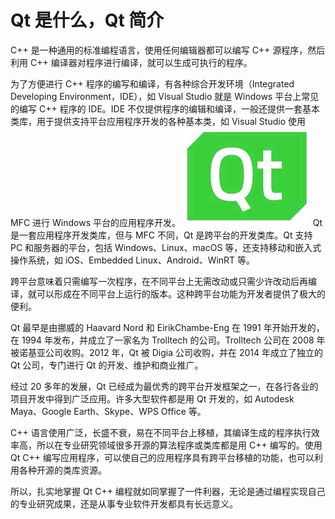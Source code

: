# Qt 是什么，Qt 简介

C++ 是一种通用的标准编程语言，使用任何编辑器都可以编写 C++ 源程序，然后利用 C++ 编译器对程序进行编译，就可以生成可执行的程序。

为了方便进行 C++ 程序的编写和编译，有各种综合开发环境（Integrated Developing Environment，IDE），如 Visual Studio 就是 Windows 平台上常见的编写 C++ 程序的 IDE。IDE 不仅提供程序的编辑和编译，一般还提供一套基本类库，用于提供支持平台应用程序开发的各种基本类，如 Visual Studio 使用 MFC 进行 Windows 平台的应用程序开发。
![Qt](img/d502b03bbabaac3f6140010432682474.jpg)
 Qt 是一套应用程序开发类库，但与 MFC 不同，Qt 是跨平台的开发类库。Qt 支持 PC 和服务器的平台，包括 Windows、Linux、macOS 等，还支持移动和嵌入式操作系统，如 iOS、Embedded Linux、Android、WinRT 等。

跨平台意味着只需编写一次程序，在不同平台上无需改动或只需少许改动后再编译，就可以形成在不同平台上运行的版本。这种跨平台功能为开发者提供了极大的便利。

Qt 最早是由挪威的 Haavard Nord 和 EirikChambe-Eng 在 1991 年开始开发的，在 1994 年发布，并成立了一家名为 Trolltech 的公司。Trolltech 公司在 2008 年被诺基亚公司收购。2012 年，Qt 被 Digia 公司收购，并在 2014 年成立了独立的 Qt 公司，专门进行 Qt 的开发、维护和商业推广。

经过 20 多年的发展，Qt 已经成为最优秀的跨平台开发框架之一，在各行各业的项目开发中得到广泛应用。许多大型软件都是用 Qt 开发的，如 Autodesk Maya、Google Earth、Skype、WPS Office 等。

C++ 语言使用广泛，长盛不衰，易在不同平台上移植，其编译生成的程序执行效率高，所以在专业研究领域很多开源的算法程序或类库都是用 C++ 编写的。使用 Qt C++ 编写应用程序，可以使自己的应用程序具有跨平台移植的功能，也可以利用各种开源的类库资源。

所以，扎实地掌握 Qt C++ 编程就如同掌握了一件利器，无论是通过编程实现自己的专业研究成果，还是从事专业软件开发都具有长远意义。